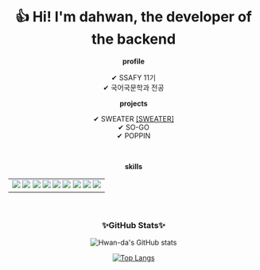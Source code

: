 <div align="center">

<h1 align='center'><b>👍 Hi! I'm dahwan, the developer of the backend </b></h1>

<p><b>profile</b></p>
<p align='center'>
  ✔ SSAFY 11기 <br>
  ✔ 국어국문학과 전공 <br>
</p>

<p><b>projects</b></p>
<p align='center'>
  ✔ SWEATER <a href="https://github.com/hwan-da/sweater">[SWEATER]</a><br>
  ✔ SO-GO <br>
  ✔ POPPIN <br>
</p>

<br>

<p><b>skills</b></p>
<table>
  <tr>
    <td>
      <img src="https://img.shields.io/badge/Java-ED8B00?style=flat-square&logo=openjdk&logoColor=white"/>
      <img src="https://img.shields.io/badge/Spring-6DB33F?style=flat-square&logo=spring&logoColor=white"/>
      <img src="https://img.shields.io/badge/Spring_Security-6DB33F?style=flat-square&logo=Spring-Security&logoColor=white"/>
      <img src="https://img.shields.io/badge/redis-%23DD0031.svg?&style=flat-square&logo=redis&logoColor=white"/>
      <img src="https://img.shields.io/badge/Vue.js-4FC08D?style=flat-square&logo=vue.js&logoColor=white"/>
      <img src="https://img.shields.io/badge/Javascript-F7DF1E?style=flat-square&logo=javascript&logoColor=black"/>
      <img src="https://img.shields.io/badge/HTML5-E34F26?style=flat-square&logo=html5&logoColor=white"/>
      <img src="https://img.shields.io/badge/CSS3-1572B6?style=flat-square&logo=css3&logoColor=white"/>
      <img src="https://img.shields.io/badge/SQL-4479A1?style=flat-square&logo=mysql&logoColor=white"/>
    </td>
  </tr>
</table>

<br>

<h3 align='center'>✨GitHub Stats✨</h3>

<div align="center">

![Hwan-da's GitHub stats](https://github-readme-stats.vercel.app/api?username=hwan-da&show_icons=true&theme=tokyonight)

[![Top Langs](https://github-readme-stats.vercel.app/api/top-langs/?username=hwan-da&layout=compact&theme=ocean_dark&langs_count=6&hide=jupyter%20notebook)](https://github.com/anuraghazra/github-readme-stats)
  
</div>
